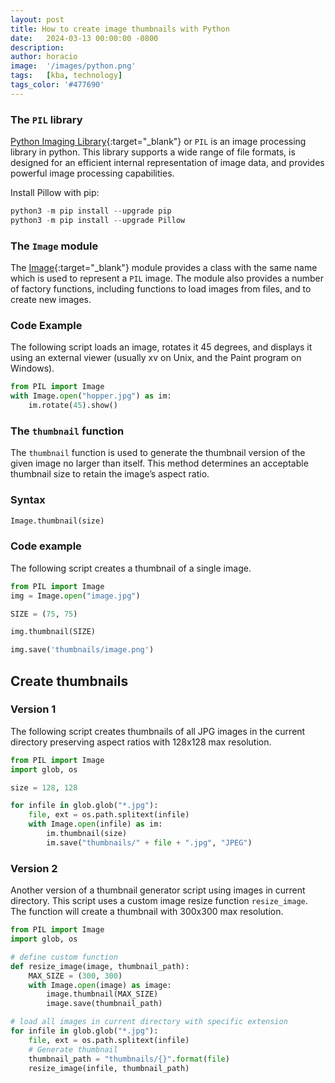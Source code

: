 ```yaml
---
layout: post
title: How to create image thumbnails with Python
date:   2024-03-13 00:00:00 -0800
description:
author: horacio 
image:  '/images/python.png'
tags:   [kba, technology]
tags_color: '#477690'
---
```


### The `PIL` library

[Python Imaging Library](https://pillow.readthedocs.io/en/latest/index.html){:target="_blank"} or `PIL` is an image processing library in python. This library supports a wide range of file formats, is designed for an efficient internal representation of image data, and provides powerful image processing capabilities.

Install Pillow with pip:

```python
python3 -m pip install --upgrade pip
python3 -m pip install --upgrade Pillow
```

### The `Image` module

The [Image](https://pillow.readthedocs.io/en/latest/reference/Image.html){:target="_blank"} module provides a class with the same name which is used to represent a `PIL` image. The module also provides a number of factory functions, including functions to load images from files, and to create new images.

### Code Example

The following script loads an image, rotates it 45 degrees, and displays it using an external viewer (usually xv on Unix, and the Paint program on Windows).

```python
from PIL import Image
with Image.open("hopper.jpg") as im:
    im.rotate(45).show()
```

### The `thumbnail` function

The `thumbnail` function is used to generate the thumbnail version of the given image no larger than itself. This method determines an acceptable thumbnail size to retain the image’s aspect ratio. 

### Syntax

```python 
Image.thumbnail(size)
```

### Code example

The following script creates a thumbnail of a single image.

```python
from PIL import Image
img = Image.open("image.jpg")

SIZE = (75, 75)

img.thumbnail(SIZE)

img.save('thumbnails/image.png')
```

## Create thumbnails

### Version 1

The following script creates thumbnails of all JPG images in the current directory preserving aspect ratios with 128x128 max resolution.

```python
from PIL import Image
import glob, os

size = 128, 128

for infile in glob.glob("*.jpg"):
    file, ext = os.path.splitext(infile)
    with Image.open(infile) as im:
        im.thumbnail(size)
        im.save("thumbnails/" + file + ".jpg", "JPEG")
```

### Version 2

Another version of a thumbnail generator script using images in current directory. This script uses a custom image resize function `resize_image`. The function will create a thumbnail with 300x300 max resolution.

```python
from PIL import Image
import glob, os

# define custom function
def resize_image(image, thumbnail_path):
    MAX_SIZE = (300, 300)
    with Image.open(image) as image:
        image.thumbnail(MAX_SIZE)
        image.save(thumbnail_path)

# load all images in current directory with specific extension 
for infile in glob.glob("*.jpg"):
    file, ext = os.path.splitext(infile)
    # Generate thumbnail
    thumbnail_path = "thumbnails/{}".format(file)
    resize_image(infile, thumbnail_path)
```
